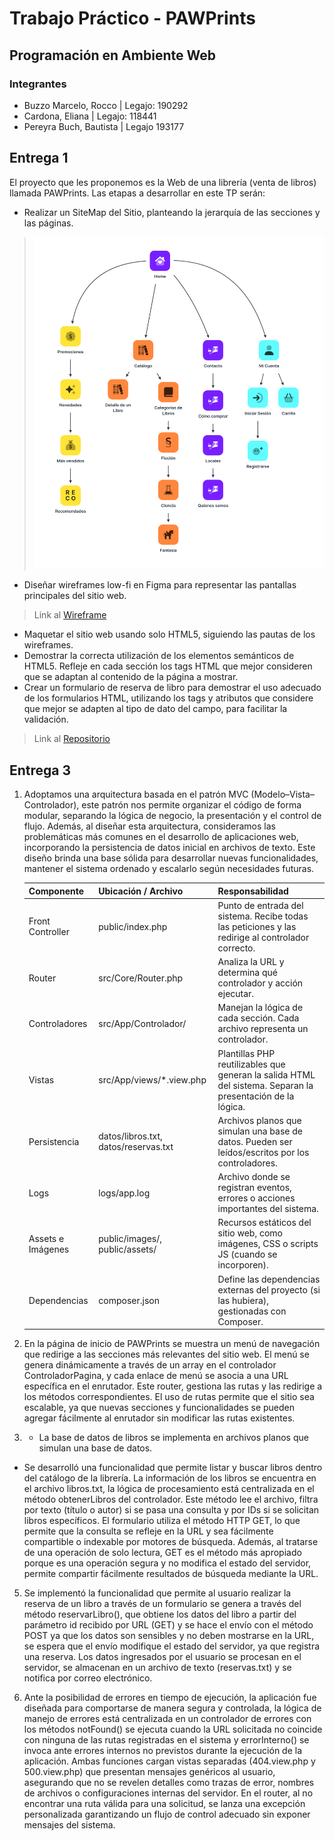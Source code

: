 # Trabajo Práctico - PAWPrints

## Programación en Ambiente Web

### **Integrantes**

- Buzzo Marcelo, Rocco   |   Legajo: 190292
- Cardona, Eliana        |   Legajo: 118441
- Pereyra Buch, Bautista |   Legajo 193177

## Entrega 1

El proyecto que les proponemos es la Web de una librería (venta de libros) llamada PAWPrints. Las etapas a desarrollar en este TP serán:

- Realizar un SiteMap del Sitio, planteando la jerarquía de las secciones y las páginas.

> ![alt text](/home/images/pawprints-sitemap.png)

- Diseñar wireframes low-fi en Figma para representar las pantallas principales del sitio web.

> Link al [Wireframe](https://www.figma.com/design/iVTO3usGiNgsAN9lrRd9ko/TP1-PAW?node-id=0-1&p=f&t=Weh9avHT0X2SWn6c-0)

- Maquetar el sitio web usando solo HTML5, siguiendo las pautas de los wireframes.
- Demostrar la correcta utilización de los elementos semánticos de HTML5. Refleje en cada sección los tags HTML que mejor consideren que se adaptan al contenido de la página a mostrar.
- Crear un formulario de reserva de libro para demostrar el uso adecuado de los formularios HTML, utilizando los tags y atributos que considere que mejor se adapten al tipo de dato del campo, para facilitar la validación.

> Link al [Repositorio](https://github.com/roccobuzzomarcelo/PAW-2025-TPS/tree/main/home)

## Entrega 3

1) Adoptamos una arquitectura basada en el patrón MVC (Modelo–Vista–Controlador), este patrón nos permite organizar el código de forma modular, separando la lógica de negocio, la presentación y el control de flujo. Además, al diseñar esta arquitectura, consideramos las problemáticas más comunes en el desarrollo de aplicaciones web, incorporando la persistencia de datos inicial en archivos de texto. Este diseño brinda una base sólida para desarrollar nuevas funcionalidades, mantener el sistema ordenado y escalarlo según necesidades futuras.

    | **Componente**     | **Ubicación / Archivo**                        | **Responsabilidad**                                                                 |
    |--------------------|------------------------------------------------|-------------------------------------------------------------------------------------|
    | Front Controller    | public/index.php                               | Punto de entrada del sistema. Recibe todas las peticiones y las redirige al controlador correcto. |
    | Router              | src/Core/Router.php                            | Analiza la URL y determina qué controlador y acción ejecutar.                      |
    | Controladores       | src/App/Controlador/                           | Manejan la lógica de cada sección. Cada archivo representa un controlador.         |
    | Vistas              | src/App/views/*.view.php                       | Plantillas PHP reutilizables que generan la salida HTML del sistema. Separan la presentación de la lógica. |
    | Persistencia        | datos/libros.txt, datos/reservas.txt          | Archivos planos que simulan una base de datos. Pueden ser leídos/escritos por los controladores. |
    | Logs                | logs/app.log                                   | Archivo donde se registran eventos, errores o acciones importantes del sistema.    |
    | Assets e Imágenes   | public/images/, public/assets/                | Recursos estáticos del sitio web, como imágenes, CSS o scripts JS (cuando se incorporen). |
    | Dependencias        | composer.json                                  | Define las dependencias externas del proyecto (si las hubiera), gestionadas con Composer. |

2) En la página de inicio de PAWPrints se muestra un menú de navegación que redirige a las secciones más relevantes del sitio web. El menú se genera dinámicamente a través de un array en el controlador ControladorPagina, y cada enlace de menú se asocia a una URL específica en el enrutador. Este router, gestiona las rutas y las redirige a los métodos correspondientes. El uso de rutas permite que el sitio sea escalable, ya que nuevas secciones y funcionalidades se pueden agregar fácilmente al enrutador sin modificar las rutas existentes.

3) - La base de datos de libros se implementa en archivos planos que simulan una base de datos.
- Se desarrolló una funcionalidad que permite listar y buscar libros dentro del catálogo de la librería. La información de los libros se encuentra en el archivo libros.txt,  la lógica de procesamiento está centralizada en el método obtenerLibros del controlador. Este método lee el archivo, filtra por texto (título o autor) si se pasa una consulta y por IDs si se solicitan libros específicos. El formulario utiliza el método HTTP GET, lo que permite que la consulta se refleje en la URL y sea fácilmente compartible o indexable por motores de búsqueda. Además, al tratarse de una operación de solo lectura, GET es el método más apropiado porque es una operación segura y no modifica el estado del servidor, permite compartir fácilmente resultados de búsqueda mediante la URL.

5) Se implementó la funcionalidad que permite al usuario realizar la reserva de un libro a través de un formulario se genera a través del método reservarLibro(), que obtiene los datos del libro a partir del parámetro id recibido por URL (GET) y se hace el envío con el método POST ya que los datos son sensibles y no deben mostrarse en la URL, se espera que el envío modifique el estado del servidor, ya que registra una reserva. Los datos ingresados por el usuario se procesan en el servidor, se almacenan en un archivo de texto (reservas.txt) y se notifica por correo electrónico.

6) Ante la posibilidad de errores en tiempo de ejecución, la aplicación fue diseñada para comportarse de manera segura y controlada, la lógica de manejo de errores está centralizada en un controlador de errores con los métodos notFound() se ejecuta cuando la URL solicitada no coincide con ninguna de las rutas registradas en el sistema y errorInterno() se invoca ante errores internos no previstos durante la ejecución de la aplicación. Ambas funciones cargan vistas separadas (404.view.php y 500.view.php) que presentan mensajes genéricos al usuario, asegurando que no se revelen detalles como trazas de error, nombres de archivos o configuraciones internas del servidor. En el router, al no encontrar una ruta válida para una solicitud, se lanza una excepción personalizada garantizando un flujo de control adecuado sin exponer mensajes del sistema.
